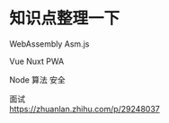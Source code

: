
# 知识点整理一下


WebAssembly
Asm.js

Vue
Nuxt
PWA

Node
算法
安全

面试  
https://zhuanlan.zhihu.com/p/29248037















